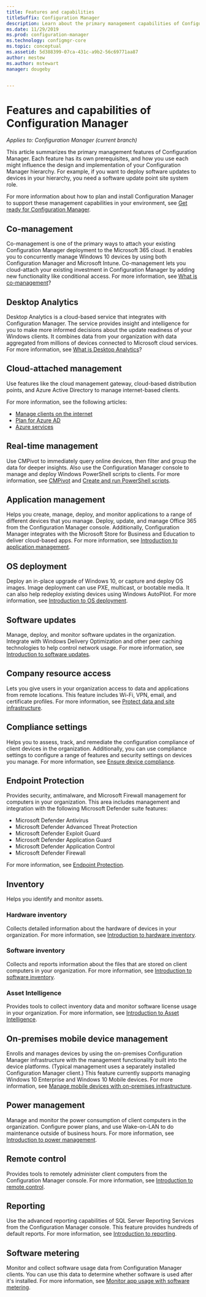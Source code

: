 ```yaml
---
title: Features and capabilities
titleSuffix: Configuration Manager
description: Learn about the primary management capabilities of Configuration Manager.
ms.date: 11/29/2019
ms.prod: configuration-manager
ms.technology: configmgr-core
ms.topic: conceptual
ms.assetid: 5d388399-07ca-431c-a9b2-56c69771aa87
author: mestew
ms.author: mstewart
manager: dougeby


---
```


# Features and capabilities of Configuration Manager

*Applies to: Configuration Manager (current branch)*

This article summarizes the primary management features of Configuration Manager. Each feature has its own prerequisites, and how you use each might influence the design and implementation of your Configuration Manager hierarchy. For example, if you want to deploy software updates to devices in your hierarchy, you need a software update point site system role.  

For more information about how to plan and install Configuration Manager to support these management capabilities in your environment, see [Get ready for Configuration Manager](../get-ready.md).  

## Co-management

Co-management is one of the primary ways to attach your existing Configuration Manager deployment to the Microsoft 365 cloud. It enables you to concurrently manage Windows 10 devices by using both Configuration Manager and Microsoft Intune. Co-management lets you cloud-attach your existing investment in Configuration Manager by adding new functionality like conditional access. For more information, see [What is co-management](../../../comanage/overview.md)?

## Desktop Analytics

Desktop Analytics is a cloud-based service that integrates with Configuration Manager. The service provides insight and intelligence for you to make more informed decisions about the update readiness of your Windows clients. It combines data from your organization with data aggregated from millions of devices connected to Microsoft cloud services. For more information, see [What is Desktop Analytics](../../../desktop-analytics/overview.md)?

## Cloud-attached management

Use features like the cloud management gateway, cloud-based distribution points, and Azure Active Directory to manage internet-based clients.

For more information, see the following articles:

- [Manage clients on the internet](../../clients/manage/manage-clients-internet.md)
- [Plan for Azure AD](../security/plan-for-security.md#bkmk_planazuread)
- [Azure services](../../servers/deploy/configure/azure-services-wizard.md)

## Real-time management

Use CMPivot to immediately query online devices, then filter and group the data for deeper insights. Also use the Configuration Manager console to manage and deploy Windows PowerShell scripts to clients. For more information, see [CMPivot](../../servers/manage/cmpivot.md) and [Create and run PowerShell scripts](../../../apps/deploy-use/create-deploy-scripts.md).

## Application management

Helps you create, manage, deploy, and monitor applications to a range of different devices that you manage. Deploy, update, and manage Office 365 from the Configuration Manager console. Additionally, Configuration Manager integrates with the Microsoft Store for Business and Education to deliver cloud-based apps. For more information, see [Introduction to application management](../../../apps/understand/introduction-to-application-management.md).

## OS deployment

Deploy an in-place upgrade of Windows 10, or capture and deploy OS images. Image deployment can use PXE, multicast, or bootable media. It can also help redeploy existing devices using Windows AutoPilot. For more information, see [Introduction to OS deployment](../../../osd/understand/introduction-to-operating-system-deployment.md).  

## Software updates

Manage, deploy, and monitor software updates in the organization. Integrate with Windows Delivery Optimization and other peer caching technologies to help control network usage. For more information, see [Introduction to software updates](../../../sum/understand/software-updates-introduction.md).  

## Company resource access

Lets you give users in your organization access to data and applications from remote locations. This feature includes Wi-Fi, VPN, email, and certificate profiles. For more information, see [Protect data and site infrastructure](../../../protect/understand/protect-data-and-site-infrastructure.md).

## Compliance settings

Helps you to assess, track, and remediate the configuration compliance of client devices in the organization. Additionally, you can use compliance settings to configure a range of features and security settings on devices you manage. For more information, see [Ensure device compliance](../../../compliance/understand/ensure-device-compliance.md).  

## Endpoint Protection

Provides security, antimalware, and Microsoft Firewall management for computers in your organization. This area includes management and integration with the following Microsoft Defender suite features:

- Microsoft Defender Antivirus
- Microsoft Defender Advanced Threat Protection
- Microsoft Defender Exploit Guard
- Microsoft Defender Application Guard
- Microsoft Defender Application Control
- Microsoft Defender Firewall

For more information, see [Endpoint Protection](../../../protect/deploy-use/endpoint-protection.md).  

## Inventory

Helps you identify and monitor assets.

### Hardware inventory

Collects detailed information about the hardware of devices in your organization. For more information, see [Introduction to hardware inventory](../../clients/manage/inventory/introduction-to-hardware-inventory.md).  

### Software inventory

Collects and reports information about the files that are stored on client computers in your organization. For more information, see [Introduction to software inventory](../../clients/manage/inventory/introduction-to-software-inventory.md).  

### Asset Intelligence

Provides tools to collect inventory data and monitor software license usage in your organization. For more information, see [Introduction to Asset Intelligence](../../clients/manage/asset-intelligence/introduction-to-asset-intelligence.md).  

## On-premises mobile device management

Enrolls and manages devices by using the on-premises Configuration Manager infrastructure with the management functionality built into the device platforms. (Typical management uses a separately installed Configuration Manager client.) This feature currently supports managing Windows 10 Enterprise and Windows 10 Mobile devices. For more information, see [Manage mobile devices with on-premises infrastructure](../../../mdm/understand/manage-mobile-devices-with-on-premises-infrastructure.md).  

## Power management

Manage and monitor the power consumption of client computers in the organization. Configure power plans, and use Wake-on-LAN to do maintenance outside of business hours. For more information, see [Introduction to power management](../../clients/manage/power/introduction-to-power-management.md).  

## Remote control

Provides tools to remotely administer client computers from the Configuration Manager console. For more information, see [Introduction to remote control](../../clients/manage/remote-control/introduction-to-remote-control.md).  

## Reporting

Use the advanced reporting capabilities of SQL Server Reporting Services from the Configuration Manager console. This feature provides hundreds of default reports. For more information, see [Introduction to reporting](../../servers/manage/introduction-to-reporting.md).  

## Software metering

Monitor and collect software usage data from Configuration Manager clients. You can use this data to determine whether software is used after it's installed. For more information, see [Monitor app usage with software metering](../../../apps/deploy-use/monitor-app-usage-with-software-metering.md).  
